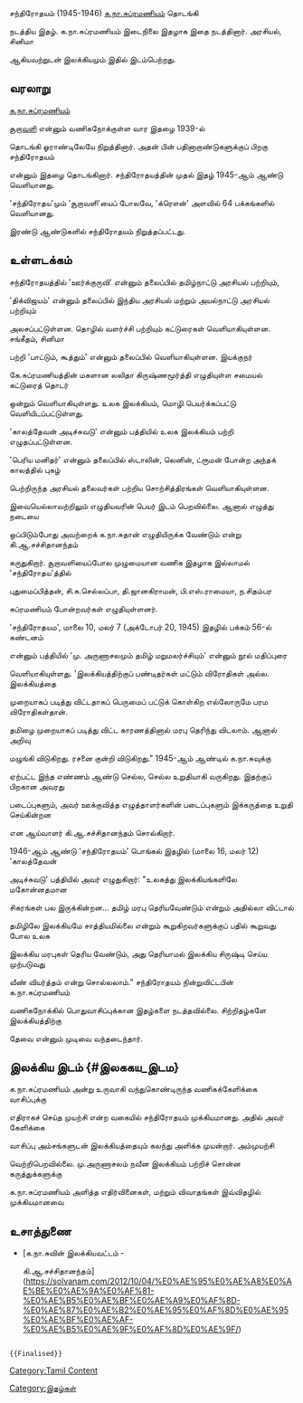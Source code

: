 சந்திரோதயம் (1945-1946) [க.நா.சுப்ரமணியம்](க.நா.சுப்ரமணியம் "wikilink") தொடங்கி
நடத்திய இதழ். க.நா.சுப்ரமணியம் இடைநிலை இதழாக இதை நடத்தினார். அரசியல், சினிமா
ஆகியவற்றுடன் இலக்கியமும் இதில் இடம்பெற்றது.

## வரலாறு

[க.நா.சுப்ரமணியம்](க.நா.சுப்ரமணியம் "wikilink")
[சூறாவளி](சூறாவளி_(இதழ்) "wikilink") என்னும் வணிகநோக்குள்ள வார இதழை 1939-ல்
தொடங்கி ஓராண்டிலேயே நிறுத்தினார். அதன் பின் பதினாறாண்டுகளுக்குப் பிறகு சந்திரோதயம்
என்னும் இதழை தொடங்கினார். சந்திரோதயத்தின் முதல் இதழ் 1945-ஆம் ஆண்டு வெளியானது.
\'சந்திரோதய'மும் \'சூறாவளி'யைப் போலவே, \'க்ரௌன்' அளவில் 64 பக்கங்களில் வெளியானது.
இரண்டு ஆண்டுகளில் சந்திரோதயம் நிறுத்தப்பட்டது.

## உள்ளடக்கம்

சந்திரோதயத்தில் \'ஊர்க்குருவி' என்னும் தலைப்பில் தமிழ்நாட்டு அரசியல் பற்றியும்,
\'திக்விஜயம்' என்னும் தலைப்பில் இந்திய அரசியல் மற்றும் அயல்நாட்டு அரசியல் பற்றியும்
அலசப்பட்டுள்ளன. தொழில் வளர்ச்சி பற்றியும் கட்டுரைகள் வெளியாகியுள்ளன. சங்கீதம், சினிமா
பற்றி \'பாட்டும், கூத்தும்' என்னும் தலைப்பில் வெளியாகியுள்ளன. இயக்குநர்
கே.சுப்ரமணியத்தின் மகளான லலிதா கிருஷ்ணமூர்த்தி எழுதியுள்ள சமையல் கட்டுரைத் தொடர்
ஒன்றும் வெளியாகியுள்ளது. உலக இலக்கியம், மொழி பெயர்க்கப்பட்டு வெளியிடப்பட்டுள்ளது.
\'காலத்தேவன் அடிச்சுவடு' என்னும் பத்தியில் உலக இலக்கியம் பற்றி எழுதப்பட்டுள்ளன.
\'பெரிய மனிதர்' என்னும் தலைப்பில் ஸ்டாலின், லெனின், ட்ரூமன் போன்ற அந்தக் காலத்தில் புகழ்
பெற்றிருந்த அரசியல் தலைவர்கள் பற்றிய சொற்சித்திரங்கள் வெளியாகியுள்ளன.

இவையெல்லாவற்றிலும் எழுதியவரின் பெயர் இடம் பெறவில்லை. ஆனால் எழுத்து நடையை
ஒப்பிடும்போது அவற்றைக் க.நா.சுதான் எழுதியிருக்க வேண்டும் என்று கி.ஆ.சச்சிதானந்தம்
கருதுகிறார். சூறாவளியைப்போல முழுமையான வணிக இதழாக இல்லாமல் \'சந்திரோதய'த்தில்
புதுமைப்பித்தன், சி.சு.செல்லப்பா, தி.ஜானகிராமன், பி.எஸ்.ராமையா, ந.சிதம்பர
சுப்ரமணியம் போன்றவர்கள் எழுதியுள்ளனர்.

\'சந்திரோதயம', மாலை 10, மலர் 7 (அக்டோபர் 20, 1945) இதழில் பக்கம் 56-ல் கண்டனம்
என்னும் பத்தியில் \'மு. அருணாசலமும் தமிழ் மறுமலர்ச்சியும்' என்னும் நூல் மதிப்புரை
வெளியாகியுள்ளது. 'இலக்கியத்திற்குப் பண்டிதர்கள் மட்டும் விரோதிகள் அல்ல. இலக்கியத்தை
முறையாகப் படித்து விட்டதாகப் பெருமைப் பட்டுக் கொள்கிற எல்லோருமே பரம விரோதிகள்தான்.
தமிழை முறையாகப் படித்து விட்ட காரணத்தினால் மரபு தெரிந்து விடலாம். ஆனால் அறிவு
மழுங்கி விடுகிறது. ரசனை குன்றி விடுகிறது.\" 1945-ஆம் ஆண்டில் க.நா.சுவுக்கு
ஏற்பட்ட இந்த எண்ணம் ஆண்டு செல்ல, செல்ல உறுதியாகி வருகிறது. இதற்குப் பிறகான அவரது
படைப்புகளும், அவர் ஊக்குவித்த எழுத்தாளர்களின் படைப்புகளும் இக்கருத்தை உறுதி செய்கின்றன
என ஆய்வாளர் கி.ஆ.சச்சிதானந்தம் சொல்கிறார்.

1946-ஆம் ஆண்டு \'சந்திரோதயம்' பொங்கல் இதழில் (மாலை 16, மலர் 12) 'காலத்தேவன்
அடிச்சுவடு' பத்தியில் அவர் எழுதுகிறார்: \"உலகத்து இலக்கியங்களிலே மகோன்னதமான
சிகரங்கள் பல இருக்கின்றன... தமிழ் மரபு தெரியவேண்டும் என்றும் அதில்லா விட்டால்
தமிழிலே இலக்கியமே சாத்தியமில்லை என்றும் கூறுகிறவர்களுக்குப் பதில் கூறுவது போல உலக
இலக்கிய மரபுகள் தெரிய வேண்டும், அது தெரியாமல் இலக்கிய சிருஷ்டி செய்ய முற்படுவது
வீண் வியர்த்தம் என்று சொல்லலாம்.\" சந்திரோதயம் நின்றுவிட்டபின் க.நா.சுப்ரமணியம்
வணிகநோக்கில் பொதுவாசிப்புக்கான இதழ்களை நடத்தவில்லை. சிற்றிதழ்களே இலக்கியத்திற்கு
தேவை என்னும் முடிவை வந்தடைந்தார்.

## இலக்கிய இடம் {#இலககய_இடம}

க.நா.சுப்ரமணியம் அன்று உருவாகி வந்துகொண்டிருந்த வணிகக்கேளிக்கை வாசிப்புக்கு
எதிராகச் செய்த முயற்சி என்ற வகையில் சந்திரோதயம் முக்கியமானது. அதில் அவர் கேளிக்கை
வாசிப்பு அம்சங்களுடன் இலக்கியத்தையும் கலந்து அளிக்க முயன்றார். அம்முயற்சி
வெற்றிபெறவில்லை. மு.அருணாசலம் நவீன இலக்கியம் பற்றிச் சொன்ன கருத்துக்களுக்கு
க.நா.சுப்ரமணியம் அளித்த எதிர்வினைகள், மற்றும் விவாதங்கள் இவ்விதழில் முக்கியமானவை

## உசாத்துணை

-   [க.நா.சுவின் இலக்கியவட்டம் -
    கி.ஆ.சச்சிதானந்தம்](https://solvanam.com/2012/10/04/%E0%AE%95%E0%AE%A8%E0%AE%BE%E0%AE%9A%E0%AF%81-%E0%AE%B5%E0%AE%BF%E0%AE%A9%E0%AF%8D-%E0%AE%87%E0%AE%B2%E0%AE%95%E0%AF%8D%E0%AE%95%E0%AE%BF%E0%AE%AF-%E0%AE%B5%E0%AE%9F%E0%AF%8D%E0%AE%9F/)

```{=mediawiki}
{{Finalised}}
```
[Category:Tamil Content](Category:Tamil_Content "wikilink")
[Category:இதழ்கள்](Category:இதழ்கள் "wikilink")
